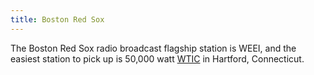 ```yaml
---
title: Boston Red Sox
---
```

The Boston Red Sox radio broadcast flagship station is WEEI,
and the easiest station to pick up is 50,000 watt [WTIC]
in Hartford, Connecticut.

[WTIC]:http:../../../radio/am-broadcast/wtic/
